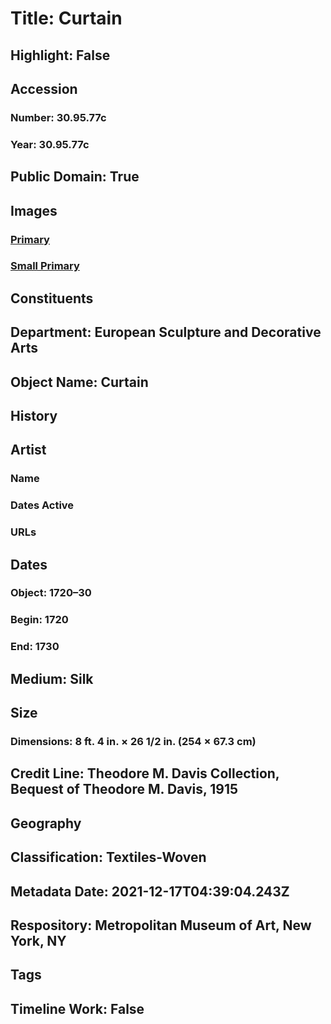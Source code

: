 # Title: Curtain
## Highlight: False
## Accession
### Number: 30.95.77c
### Year: 30.95.77c
## Public Domain: True
## Images
### [Primary](https://images.metmuseum.org/CRDImages/es/original/80694.jpg)
### [Small Primary](https://images.metmuseum.org/CRDImages/es/web-large/80694.jpg)
## Constituents
## Department: European Sculpture and Decorative Arts
## Object Name: Curtain
## History
## Artist
### Name
### Dates Active
### URLs
## Dates
### Object: 1720–30
### Begin: 1720
### End: 1730
## Medium: Silk
## Size
### Dimensions: 8 ft. 4 in. × 26 1/2 in. (254 × 67.3 cm)
## Credit Line: Theodore M. Davis Collection, Bequest of Theodore M. Davis, 1915
## Geography
## Classification: Textiles-Woven
## Metadata Date: 2021-12-17T04:39:04.243Z
## Respository: Metropolitan Museum of Art, New York, NY
## Tags
## Timeline Work: False
